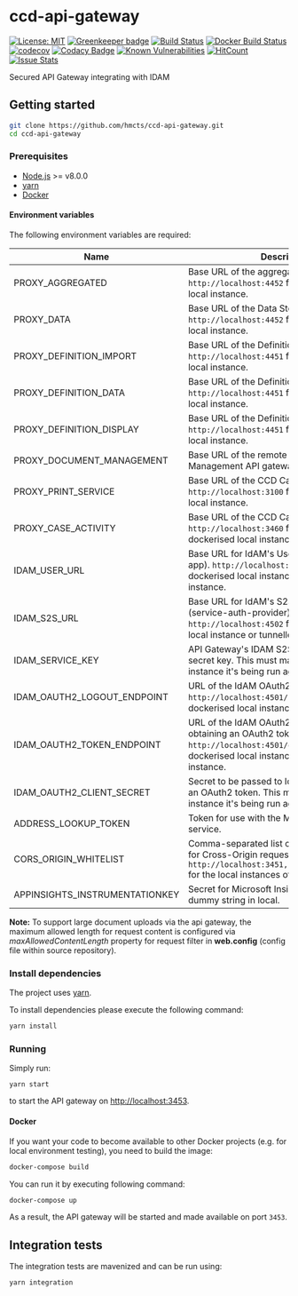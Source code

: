 # ccd-api-gateway
[![License: MIT](https://img.shields.io/badge/License-MIT-yellow.svg)](https://opensource.org/licenses/MIT)
[![Greenkeeper badge](https://badges.greenkeeper.io/hmcts/ccd-api-gateway.svg)](https://greenkeeper.io/)
[![Build Status](https://travis-ci.org/hmcts/ccd-api-gateway.svg?branch=master)](https://travis-ci.org/hmcts/ccd-api-gateway)
[![Docker Build Status](https://img.shields.io/docker/build/hmcts/ccd-api-gateway.svg)](https://hub.docker.com/r/hmcts/ccd-api-gateway)
[![codecov](https://codecov.io/gh/hmcts/ccd-api-gateway/branch/master/graph/badge.svg)](https://codecov.io/gh/hmcts/ccd-api-gateway)
[![Codacy Badge](https://api.codacy.com/project/badge/Grade/f3ab7a7b6b784e76bc23a020628729e5)](https://www.codacy.com/app/adr1ancho/ccd-api-gateway?utm_source=github.com&amp;utm_medium=referral&amp;utm_content=hmcts/ccd-api-gateway&amp;utm_campaign=Badge_Grade)
[![Known Vulnerabilities](https://snyk.io/test/github/hmcts/ccd-api-gateway/badge.svg)](https://snyk.io/test/github/hmcts/ccd-api-gateway)
[![HitCount](http://hits.dwyl.io/hmcts/ccd-api-gateway.svg)](#ccd-api-gateway)
[![Issue Stats](http://issuestats.com/github/hmcts/ccd-api-gateway/badge/pr)](http://issuestats.com/github/hmcts/ccd-api-gateway)

Secured API Gateway integrating with IDAM

## Getting started

```bash
git clone https://github.com/hmcts/ccd-api-gateway.git
cd ccd-api-gateway
```

### Prerequisites

* [Node.js](https://nodejs.org/) >= v8.0.0
* [yarn](https://yarnpkg.com/)
* [Docker](https://www.docker.com)

#### Environment variables

The following environment variables are required:

| Name | Description |
|------|-------------|
| PROXY_AGGREGATED | Base URL of the aggregated API. `http://localhost:4452` for the dockerised local instance. |
| PROXY_DATA | Base URL of the Data Store API. `http://localhost:4452` for the dockerised local instance. |
| PROXY_DEFINITION_IMPORT | Base URL of the Definition Store API. `http://localhost:4451` for the dockerised local instance. |
| PROXY_DEFINITION_DATA | Base URL of the Definition Store API. `http://localhost:4451` for the dockerised local instance. |
| PROXY_DEFINITION_DISPLAY | Base URL of the Definition Store API. `http://localhost:4451` for the dockerised local instance. |
| PROXY_DOCUMENT_MANAGEMENT | Base URL of the remote Document Management API gateway. |
| PROXY_PRINT_SERVICE | Base URL of the CCD Case Data Print Service. `http://localhost:3100` for the dockerised local instance. |
| PROXY_CASE_ACTIVITY | Base URL of the CCD Case Activity API. `http://localhost:3460` for the non-dockerised local instance. |
| IDAM_USER_URL | Base URL for IdAM's User API service (idam-app). `http://localhost:4501` for the dockerised local instance or tunnelled `dev` instance. |
| IDAM_S2S_URL | Base URL for IdAM's S2S API service (service-auth-provider). `http://localhost:4502` for the dockerised local instance or tunnelled `dev` instance. |
| IDAM_SERVICE_KEY | API Gateway's IDAM S2S micro-service secret key. This must match the IDAM instance it's being run against. |
| IDAM_OAUTH2_LOGOUT_ENDPOINT | URL of the IdAM OAuth2 API `logout` endpoint. `http://localhost:4501/session/:token` for the dockerised local instance. |
| IDAM_OAUTH2_TOKEN_ENDPOINT | URL of the IdAM OAuth2 API endpoint for obtaining an OAuth2 token. `http://localhost:4501/oauth2/token` for the dockerised local instance or tunnelled `dev` instance. |
| IDAM_OAUTH2_CLIENT_SECRET | Secret to be passed to IdAM when obtaining an OAuth2 token. This must match the IdAM instance it's being run against. |
| ADDRESS_LOOKUP_TOKEN | Token for use with the MoJ Address Lookup service. |
| CORS_ORIGIN_WHITELIST | Comma-separated list of authorised origins for Cross-Origin requests. `http://localhost:3451,http://localhost:3452` for the local instances of CCD |
| APPINSIGHTS_INSTRUMENTATIONKEY | Secret for Microsoft Insights logging, can be a dummy string in local. |

**Note:** To support large document uploads via the api gateway, the maximum allowed length for request content is 
configured via *maxAllowedContentLength* property for request filter in **web.config** (config file within source repository). 

### Install dependencies

The project uses [yarn](https://yarnpkg.com/).

To install dependencies please execute the following command:

```bash
yarn install
```

### Running

Simply run:

```
yarn start
```

to start the API gateway on [http://localhost:3453](http://localhost:3453).

#### Docker

If you want your code to become available to other Docker projects (e.g. for local environment testing), you need to build the image:

```bash
docker-compose build
```

You can run it by executing following command:

```bash
docker-compose up
```

As a result, the API gateway will be started and made available on port `3453`.

## Integration tests

The integration tests are mavenized and can be run using:

```bash
yarn integration
```
